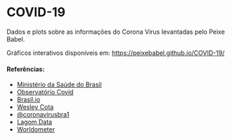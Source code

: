 # COVID-19
Dados e plots sobre as informações do Corona Virus levantadas pelo Peixe Babel.

Gráficos interativos disponíveis em:
https://peixebabel.github.io/COVID-19/

#### Referências: 
* [Ministério da Saúde do Brasil](http://covid.saude.gov.br) 
* [Observatório Covid](https://covid19br.github.io/)
* [Brasil.io](https://brasil.io/covid19/)
* [Wesley Cota](https://covid19br.wcota.me/)
* [@coronavirusbra1](https://coronavirusbra1.github.io/)
* [Lagom Data](https://www.lagomdata.com.br/coronavirus)
* [Worldometer](https://www.worldometers.info/coronavirus/)

